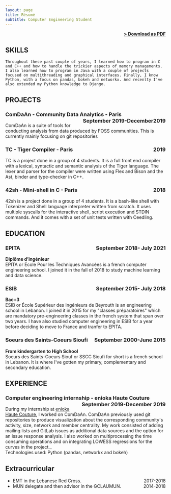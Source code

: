 ```yaml
---
layout: page
title: Résumé
subtitle: Computer Engineering Student
---
```


<span style="float: right; "><a href="{{ '/assets/resume.pdf' | prepend: site.baseurl }}"><strong>> Download as PDF</strong></a> </span>
<br>

## SKILLS
``` Throughout these past couple of years, I learned how to program in C and C++ and how to handle the trickier aspects of memory managements. I also learned how to program in Java with a couple of projects focused on multithreading and graphical interfaces. Finally, I know Python, with a focus on pandas, bokeh and networkx. And recenlty I've also extended my Python knowledge to Django. ```  

## PROJECTS
### **ComDaAn** - Community Data Analytics - Paris <span style="float: right; ">September 2019-December2019</span>  
ComDaAn is a suite of tools for conducting analysis from data produced by FOSS communities. This is currently mainly focusing on git repositories

### **TC** - Tiger Compiler - Paris <span style="float: right; ">2019</span>  
TC is a project done in a group of 4 students. It is a full front end compiler with a lexical, syntactic and semantic analysis of the Tiger language. The lexer and parser for the compiler were written using Flex and Bison and the Ast, binder and type-checker in C++.

### **42sh** - Mini-shell in C - Paris <span style="float: right; ">2018</span>  
 42sh is a project done in a group of 4 students. It is a bash-like shell with Tokenizer and Shell language interpreter written from scratch. It uses multiple syscalls for the interactive shell, script execution and STDIN commands. And it comes with a set of unit tests written with Ceedling.


## EDUCATION

### EPITA <span style="float: right; ">September 2018- July 2021</span>  
**Diplôme d’ingénieur**  
EPITA or  École Pour les Techniques Avancées is a french computer engineering school. I joined it in the fall of 2018 to study machine learning and data science.  
 
### ESIB <span style="float: right; ">September 2015- July 2018</span>  
**Bac+3**  
ESIB or École Supérieur des Ingénieurs de Beyrouth is an engineering school in Lebanon. I joined it in 2015 for my "classes préparatoires" which are mandatory pre-engineering classes in the french system that span over two years. I have also studied computer engineering in ESIB for a year before deciding to move to France and tranfer to EPITA.  

### Soeurs des Saints-Coeurs Sioufi  <span style="float: right; ">September 2000-June 2015</span>  
**From kindergarten to High School**  
Soeurs des Saints-Coeurs Siouf or SSCC Sioufi for short is a french school in Lebanon. It is where I've gotten my primary, complementary and secondary education. 


## EXPERIENCE

### Computer engineering internship - **enioka Haute Couture** <span style="float: right; ">September 2019-December 2019</span>  
During my internship at [enioka Haute Couture](https://haute-couture.enioka.com/), I worked on ComDaAn. ComDaAn previously used git repositories to produce visualization about the corresponding community's activity, size, network and member centrality. My work consisted of adding mailing lists and GitLab issues as additional data sources and the option for an issue response analysis. I also worked on multiprocessing the time consuming operations and on integrating LOWESS regressions for the curves in the project._  
Technologies used: Python (pandas, networkx and bokeh)  



## Extracurricular

- EMT in the Lebanese Red Cross.<span style="float: right; ">2017-2018</span>
- MUN delegate and then advisor in the GCLAUMUN.<span style="float: right; ">2014-2018</span>
